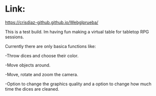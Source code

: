 # Link:
https://crisdiaz-github.github.io/Webglprueba/

This is a test build. Im having fun making a virtual table for tabletop RPG sessions.

Currently there are only basica functions like:

-Throw dices and choose their color.

-Move objects around.

-Move, rotate and zoom the camera.

-Option to change the graphics quality and a option to change how much time the dices are cleaned.
